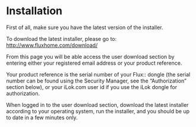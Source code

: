 # Installation

First of all, make sure you have the latest version of the installer.

To download the latest installer, please go to:  
http://www.fluxhome.com/download/

From this page you will be able access the user download section by entering either your registered email address
or your product reference.

Your product reference is the serial number of your Flux:: dongle (the serial number can be found using the Security
Manager, see the “Authorization” section below), or your iLok.com user id if you use the iLok dongle for authorization.

When logged in to the user download section, download the latest installer according to your operating system, run
the installer, and you should be up to date in a few minutes only.
